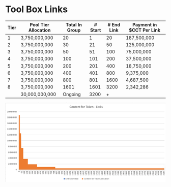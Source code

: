 # Tool Box Links



| Tier | Pool Tier Allocation    | Total In Group | # Start | # End Link |  Payment in $CCT Per Link              |
| ---- | ----------------------- | -------------- | ------- | ---------- | -------------------------------------- |
| 1    |           3,750,000,000 | 20             | 1       | 20         |                          187,500,000   |
| 2    |           3,750,000,000 | 30             | 21      | 50         |                          125,000,000   |
| 3    |           3,750,000,000 | 50             | 51      | 100        |                            75,000,000  |
| 4    |           3,750,000,000 | 100            | 101     | 200        |                            37,500,000  |
| 5    |           3,750,000,000 | 200            | 201     | 400        |                            18,750,000  |
| 6    |           3,750,000,000 | 400            | 401     | 800        |                              9,375,000 |
| 7    |           3,750,000,000 | 800            | 801     | 1600       |                              4,687,500 |
| 8    |           3,750,000,000 | 1601           | 1601    | 3200       |                              2,342,286 |
|      |         30,000,000,000  | Ongoing        | 3200    | +          |                                        |

![](../../.gitbook/assets/Picture11.png)
